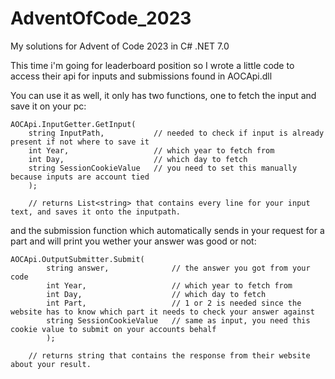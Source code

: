 # AdventOfCode_2023

My solutions for Advent of Code 2023 in C# .NET 7.0

This time i'm going for leaderboard position so I wrote a little code to access their api for inputs and submissions found in AOCApi.dll

You can use it as well, it only has two functions, one to fetch the input and save it on your pc:

    AOCApi.InputGetter.GetInput(
        string InputPath,           // needed to check if input is already present if not where to save it
        int Year,                   // which year to fetch from
        int Day,                    // which day to fetch
        string SessionCookieValue   // you need to set this manually because inputs are account tied
        );  

        // returns List<string> that contains every line for your input text, and saves it onto the inputpath.

and the submission function which automatically sends in your request for a part and will print you wether your answer was good or not:

    AOCApi.OutputSubmitter.Submit(
            string answer,              // the answer you got from your code
            int Year,                   // which year to fetch from
            int Day,                    // which day to fetch
            int Part,                   // 1 or 2 is needed since the website has to know which part it needs to check your answer against
            string SessionCookieValue   // same as input, you need this cookie value to submit on your accounts behalf
            ); 
            
        // returns string that contains the response from their website about your result.
